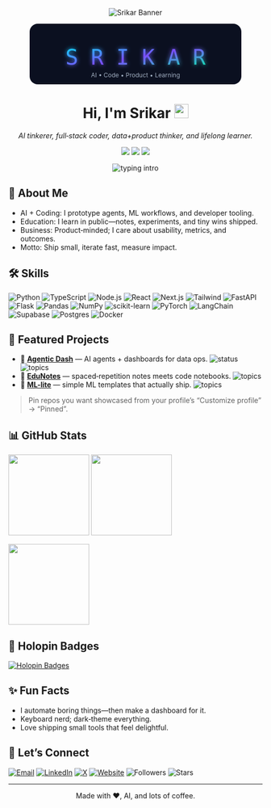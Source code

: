 <!-- Profile Banner -->
<p align="center">
  <img src="https://img.shields.io/badge/SRIKAR-%F0%9F%9A%80-neon" alt="Srikar Banner"/>
</p>

<!-- ASCII / SVG Logo -->
<p align="center">
<svg width="420" height="120" viewBox="0 0 420 120" xmlns="http://www.w3.org/2000/svg">
  <defs>
    <linearGradient id="g" x1="0" y1="0" x2="1" y2="1">
      <stop offset="0%" stop-color="#00E5FF"/>
      <stop offset="50%" stop-color="#7C4DFF"/>
      <stop offset="100%" stop-color="#00FFA3"/>
    </linearGradient>
    <filter id="glow" x="-50%" y="-50%" width="200%" height="200%">
      <feGaussianBlur stdDeviation="4" result="coloredBlur"/>
      <feMerge>
        <feMergeNode in="coloredBlur"/>
        <feMergeNode in="SourceGraphic"/>
      </feMerge>
    </filter>
  </defs>
  <rect rx="16" width="100%" height="100%" fill="#0B1020"/>
  <text x="50%" y="58%" dominant-baseline="middle" text-anchor="middle" fill="url(#g)" font-size="42" font-family="JetBrains Mono, Consolas, monospace" filter="url(#glow)">S R I K A R</text>
  <text x="50%" y="86%" dominant-baseline="middle" text-anchor="middle" fill="#A0AEC0" font-size="12" font-family="Inter, Segoe UI, Arial">AI • Code • Product • Learning</text>
</svg>
</p>

<h1 align="center">Hi, I'm Srikar <img src="https://github.githubassets.com/images/mona-loading-default.gif" width="28"/></h1>
<p align="center">
  <em>AI tinkerer, full‑stack coder, data+product thinker, and lifelong learner.</em>
</p>

<p align="center">
  <img src="https://img.shields.io/badge/Focus-AI%20%7C%20ML%20%7C%20Web%20Apps-%2300E5FF?style=for-the-badge" />
  <img src="https://img.shields.io/badge/Loves-Dashboards%20%26%20DevTools-%237C4DFF?style=for-the-badge" />
  <img src="https://komarev.com/ghpvc/?username=Srikar131&label=Profile%20Views&color=brightgreen&style=for-the-badge"/>
</p>

<!-- Animated Intro -->
<p align="center">
  <img src="https://readme-typing-svg.demolab.com?font=JetBrains+Mono&weight=600&size=20&pause=1200&color=00FFA3&center=true&vCenter=true&width=800&lines=Building+with+Python%2C+TypeScript%2C+and+AI;Turning+data+into+decisions+%26+delightful+dashboards;Shipping+useful+tools%2C+learning+every+day" alt="typing intro" />
</p>

## 🚀 About Me
- AI + Coding: I prototype agents, ML workflows, and developer tooling.
- Education: I learn in public—notes, experiments, and tiny wins shipped.
- Business: Product‑minded; I care about usability, metrics, and outcomes.
- Motto: Ship small, iterate fast, measure impact.

## 🛠️ Skills
<p>
  <img alt="Python" src="https://img.shields.io/badge/Python-3776AB?logo=python&logoColor=white" />
  <img alt="TypeScript" src="https://img.shields.io/badge/TypeScript-3178C6?logo=typescript&logoColor=white" />
  <img alt="Node.js" src="https://img.shields.io/badge/Node.js-339933?logo=nodedotjs&logoColor=white" />
  <img alt="React" src="https://img.shields.io/badge/React-20232A?logo=react&logoColor=61DAFB" />
  <img alt="Next.js" src="https://img.shields.io/badge/Next.js-000000?logo=nextdotjs&logoColor=white" />
  <img alt="Tailwind" src="https://img.shields.io/badge/Tailwind-38B2AC?logo=tailwindcss&logoColor=white" />
  <img alt="FastAPI" src="https://img.shields.io/badge/FastAPI-009688?logo=fastapi&logoColor=white" />
  <img alt="Flask" src="https://img.shields.io/badge/Flask-000000?logo=flask&logoColor=white" />
  <img alt="Pandas" src="https://img.shields.io/badge/Pandas-150458?logo=pandas&logoColor=white" />
  <img alt="NumPy" src="https://img.shields.io/badge/NumPy-013243?logo=numpy&logoColor=white" />
  <img alt="scikit-learn" src="https://img.shields.io/badge/scikit--learn-F7931E?logo=scikitlearn&logoColor=white" />
  <img alt="PyTorch" src="https://img.shields.io/badge/PyTorch-EE4C2C?logo=pytorch&logoColor=white" />
  <img alt="LangChain" src="https://img.shields.io/badge/LangChain-1C3C3C?logo=chainlink&logoColor=white&label=LangChain" />
  <img alt="Supabase" src="https://img.shields.io/badge/Supabase-3ECF8E?logo=supabase&logoColor=white" />
  <img alt="Postgres" src="https://img.shields.io/badge/PostgreSQL-4169E1?logo=postgresql&logoColor=white" />
  <img alt="Docker" src="https://img.shields.io/badge/Docker-2496ED?logo=docker&logoColor=white" />
</p>

## 📌 Featured Projects
- 🔹 <a href="https://github.com/Srikar131" target="_blank"><b>Agentic Dash</b></a> — AI agents + dashboards for data ops. <img alt="status" src="https://img.shields.io/badge/status-experimental-%23FF69B4"> <img alt="topics" src="https://img.shields.io/badge/stack-Python%20%7C%20FastAPI%20%7C%20React-%2300E5FF">
- 🔹 <a href="https://github.com/Srikar131" target="_blank"><b>EduNotes</b></a> — spaced‑repetition notes meets code notebooks. <img alt="topics" src="https://img.shields.io/badge/stack-TS%20%7C%20Next.js%20%7C%20Supabase-%237C4DFF">
- 🔹 <a href="https://github.com/Srikar131" target="_blank"><b>ML-lite</b></a> — simple ML templates that actually ship. <img alt="topics" src="https://img.shields.io/badge/stack-Python%20%7C%20sklearn%20%7C%20Pandas-%2300FFA3">

> Pin repos you want showcased from your profile’s “Customize profile” → “Pinned”.

## 📊 GitHub Stats
<p>
  <img src="https://github-readme-stats.vercel.app/api?username=Srikar131&show_icons=true&theme=radical" height="160"/>
  <img src="https://github-readme-streak-stats.herokuapp.com/?user=Srikar131&theme=radical" height="160"/>
</p>
<p>
  <img src="https://github-readme-stats.vercel.app/api/top-langs/?username=Srikar131&layout=compact&theme=radical" height="160"/>
</p>

## 🧩 Holopin Badges
<p>
  <a href="https://holopin.io/@srikar" target="_blank"><img src="https://holopin.me/srikar" alt="Holopin Badges"/></a>
</p>

## ✨ Fun Facts
- I automate boring things—then make a dashboard for it.
- Keyboard nerd; dark‑theme everything.
- Love shipping small tools that feel delightful.

## 🤝 Let’s Connect
<p>
  <a href="mailto:srikar@example.com"><img alt="Email" src="https://img.shields.io/badge/Email-hello%40srikar.dev-%23EA4335?logo=gmail&logoColor=white"></a>
  <a href="https://linkedin.com/in/srikar" target="_blank"><img alt="LinkedIn" src="https://img.shields.io/badge/LinkedIn-Connect-%230A66C2?logo=linkedin&logoColor=white"></a>
  <a href="https://twitter.com/srikar" target="_blank"><img alt="X" src="https://img.shields.io/badge/Twitter-@srikar-%23181717?logo=x&logoColor=white"></a>
  <a href="https://srikar.dev" target="_blank"><img alt="Website" src="https://img.shields.io/badge/Website-srikar.dev-%2300FFA3?logo=vercel&logoColor=black"></a>
  <img alt="Followers" src="https://img.shields.io/github/followers/Srikar131?style=social" />
  <img alt="Stars" src="https://img.shields.io/github/stars/Srikar131?style=social" />
</p>

---
<p align="center">Made with ❤️, AI, and lots of coffee.</p>
